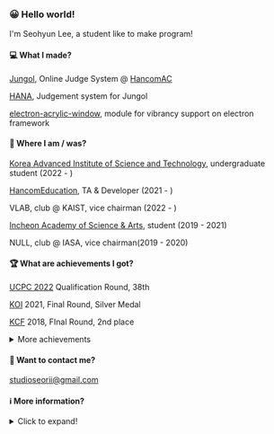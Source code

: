 ### 😀 Hello world!

I'm Seohyun Lee, a student like to make program!

#### 💻 What I made?

[Jungol](http://www.jungol.co.kr), Online Judge System @ [HancomAC](https://github.com/HancomAC)

[HANA](https://github.com/HancomAC/HANA), Judgement system for Jungol

[electron-acrylic-window](https://github.com/Seo-Rii/electron-acrylic-window), module for vibrancy support on electron framework

#### 📍 Where I am / was?

[Korea Advanced Institute of Science and Technology](https://kaist.ac.kr/), undergraduate student (2022 - )

[HancomEducation](https://www.hancomac.com/), TA & Developer (2021 - )

VLAB, club @ KAIST, vice chairman (2022 - )

[Incheon Academy of Science & Arts](http://iasa.icehs.kr/), student (2019 - 2021)

NULL, club @ IASA, vice chairman(2019 - 2020)

#### 🏆 What are achievements I got?

[UCPC 2022](https://ucpc.me) Qualification Round, 38th

[KOI](https://koi.or.kr) 2021, Final Round, Silver Medal

[KCF](https://kcf.or.kr) 2018, FInal Round, 2nd place

<details>

<summary>More achievements</summary>

[KOI](https://koi.or.kr) 2021, Qualification Round, Silver Medal

[KOI](https://koi.or.kr) 2019, Final Round, Bronze Medal

[KOI](https://koi.or.kr) 2019, Qualification Round, Silver Medal

[KOI](https://koi.or.kr) 2018, Final Round, Silver Medal

[KOI](https://koi.or.kr) 2018, Qualification Round, Silver Medal
</details>

#### 📨 Want to contact me?

studioseorii@gmail.com 

#### ℹ️ More information?

<details>
<summary>Click to expand!</summary>
  
[![solved.ac](http://mazassumnida.wtf/api/v2/generate_badge?boj=seorii)](https://solved.ac/seorii)

[![Seo-Rii's github stats](https://github-readme-stats.vercel.app/api?username=Seo-Rii)](https://github.com/anuraghazra/github-readme-stats)

[![Top Langs](https://github-readme-stats.vercel.app/api/top-langs/?username=Seo-Rii)](https://github.com/anuraghazra/github-readme-stats)
</details>
